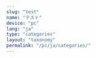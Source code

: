 ```yaml
---
slug: "test"
name: "テスト"
device: "pc"
lang: "ja"
type: "categories"
layout: "taxonomy"
permalink: "/pc/ja/categories/"
---
```

